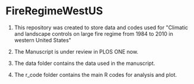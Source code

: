 # FireRegimeWestUS

1. This repository was created to store data and codes used 
   for "Climatic and landscape controls on large fire regime 
   from 1984 to 2010 in western United States"
   
2. The Manuscript is under review in PLOS ONE now.

3. The data folder contains the data used in the manuscript. 
4. The r_code folder contains the main R codes for analysis and plot.



